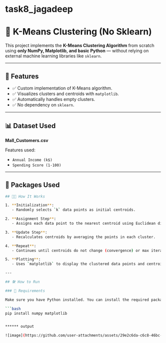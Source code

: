 # task8_jagadeep
# 🧠 K-Means Clustering (No Sklearn)

This project implements the **K-Means Clustering Algorithm** from scratch using **only NumPy, Matplotlib, and basic Python** — without relying on external machine learning libraries like `sklearn`.

---

## 🚀 Features

- ✅ Custom implementation of K-Means algorithm.
- ✅ Visualizes clusters and centroids with `matplotlib`.
- ✅ Automatically handles empty clusters.
- ✅ No dependency on `sklearn`.

---

## 📊 Dataset Used
**Mall_Customers.csv**

Features used:
- `Annual Income (k$)`
- `Spending Score (1-100)`

---

## 🧰 Packages Used

```bash
## 🧑‍💻 How It Works

1. **Initialization**:
   - Randomly selects `k` data points as initial centroids.

2. **Assignment Step**:
   - Assigns each data point to the nearest centroid using Euclidean distance.

3. **Update Step**:
   - Recalculates centroids by averaging the points in each cluster.

4. **Repeat**:
   - Continues until centroids do not change (convergence) or max iterations are reached.

5. **Plotting**:
   - Uses `matplotlib` to display the clustered data points and centroids.

---

## 🛠️ How to Run

### 🔧 Requirements

Make sure you have Python installed. You can install the required packages using:

```bash
pip install numpy matplotlib


****** output 

![image](https://github.com/user-attachments/assets/29e2c6da-c6c8-46bc-a8c6-7a437ffbb499)

